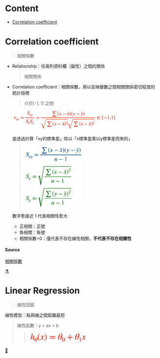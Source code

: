 # Content
  
  - [Correlation coefficient](https://github.com/vanikk06/Machine-Learning/tree/master/Regression#correlation-coefficient)


# Correlation coefficient
  > 相關係數


- Relationship：任兩列資料欄（屬性）之間的關係
  > 相關關係
  
- Correlation coefficient：相關係數，用以反映變數之間相關關係密切程度的統計指標
  > 介於\[-1, 1] 之間
  
  ![](https://github.com/vanikk06/Machine-Learning/blob/master/Regression/image/Snipaste_2020-02-13_03-54-34.png)
  
  是透過計算「xy的標準差」除以「x標準差乘以y標準差而來的」
  > ![](https://github.com/vanikk06/Machine-Learning/blob/master/Regression/image/Snipaste_2020-02-13_04-03-36.png)
  
  數字愈接近 1 代表相關性愈大
    - 正相關：正號
    - 負相關：負號
    - 相關係數=0：僅代表不存在線性相關，**不代表不存在相關性**

#### Source
[相關係數](https://wiki.mbalib.com/zh-tw/%E7%9B%B8%E5%85%B3%E7%B3%BB%E6%95%B0)

[⚗](https://github.com/vanikk06/Machine-Learning/tree/master/Regression#content)


# Linear Regression
  > 線性回歸
  

線性模型：點與線之間距離最短
 > 線性函數：y = ax + b
 >> ![](https://github.com/vanikk06/Machine-Learning/blob/master/Regression/image/Snipaste_2020-02-13_04-14-05.png)



[🧪](https://github.com/vanikk06/Machine-Learning/tree/master/Regression#content)
